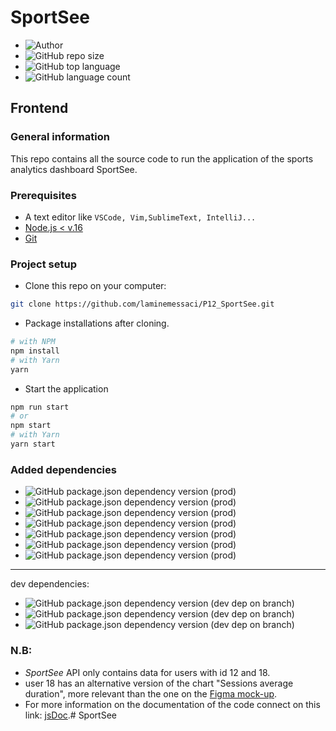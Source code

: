 # SportSee

- ![Author](<https://img.shields.io/badge/Author-Lamine MESSACI-">)
- ![GitHub repo size](<https://img.shields.io/github/repo-size/laminemessaci/SportSee>)  
- ![GitHub top language](https://img.shields.io/github/languages/top/laminemessaci/SportSee)
- ![GitHub language count](https://img.shields.io/github/languages/count/laminemessaci/SportSee)

## Frontend

### General information

This repo contains all the source code to run the application of the sports analytics dashboard SportSee.

### Prerequisites

- A text editor like `VSCode, Vim,SublimeText, IntelliJ...`
- [Node.js < v.16](https://nodejs.org/en/)
- [Git](https://git-scm.com/)

### Project setup

- Clone this repo on your computer:

````bash
git clone https://github.com/laminemessaci/P12_SportSee.git
````

- Package installations after cloning.

```bash
# with NPM
npm install
# with Yarn
yarn
```

- Start the application

```bash
npm run start
# or
npm start
# with Yarn
yarn start
```

### Added dependencies

- ![GitHub package.json dependency version (prod)](https://img.shields.io/github/package-json/dependency-version/laminemessaci/SportSee)
- ![GitHub package.json dependency version (prod)](https://img.shields.io/github/package-json/dependency-version/laminemessaci/SportSee/styled-components)
- ![GitHub package.json dependency version (prod)](https://img.shields.io/github/package-json/dependency-version/laminemessaci/SportSee/react-router-dom)
- ![GitHub package.json dependency version (prod)](https://img.shields.io/github/package-json/dependency-version/laminemessaci/SportSee/recharts?label=Rechart)
- ![GitHub package.json dependency version (prod)](https://img.shields.io/github/package-json/dependency-version/laminemessaci/SportSee/axios)
- ![GitHub package.json dependency version (prod)](https://img.shields.io/github/package-json/dependency-version/laminemessaci/SportSee/recharts)
- ![GitHub package.json dependency version (prod)](https://img.shields.io/github/package-json/dependency-version/laminemessaci/SportSee/react-router)
  

---
dev dependencies:

- ![GitHub package.json dependency version (dev dep on branch)](https://img.shields.io/github/package-json/dependency-version/laminemessaci/SportSee/dev/jsdoc)
- ![GitHub package.json dependency version (dev dep on branch)](https://img.shields.io/github/package-json/dependency-version/laminemessaci/SportSee/dev/stylelint)
- ![GitHub package.json dependency version (dev dep on branch)](https://img.shields.io/github/package-json/dependency-version/laminemessaci/SportSee/dev/stylelint-config-standard) 


### N.B:
- _SportSee_ API only contains data for users with id 12 and 18.
- user 18 has an alternative version of the chart "Sessions average duration", more relevant than the one on the [Figma mock-up](https://www.figma.com/file/BMomGVZqLZb811mDMShpLu/UI-design-Sportify-FR).
- For more information on the documentation of the code connect on this link: [jsDoc](http://127.0.0.1:5500/docs/index.html).# SportSee
